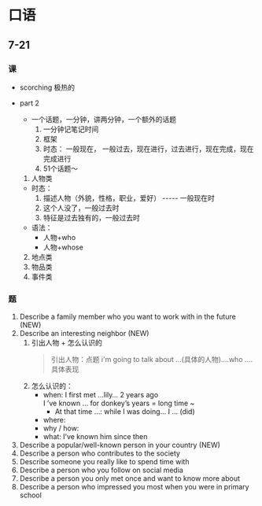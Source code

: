 # 口语
## 7-21 
### 课
- scorching 极热的

- part 2
  - 一个话题，一分钟，讲两分钟，一个额外的话题
    1. 一分钟记笔记时间
    2. 框架
    3. 时态： 一般现在， 一般过去，现在进行，过去进行，现在完成，现在完成进行
    4. 51个话题～
  1. 人物类
    - 时态： 
      1. 描述人物（外貌，性格，职业，爱好） ----- 一般现在时
      2. 这个人没了，一般过去时
      3. 特征是过去独有的，一般过去时
    - 语法： 
      - 人物+who 
      - 人物+whose
  2. 地点类
  3. 物品类
  4. 事件类

### 题
1. Describe a family member who you want to work with in the future (NEW)
2. Describe an interesting neighbor (NEW)
   1. 引出人物 + 怎么认识的 
      > 引出人物：点题 i'm going to talk about ...(具体的人物)....who ....具体表现
   2. 怎么认识的： 
      - when: I first met …lily…  2 years ago  
      I ’ve known … for donkey’s years = long time ~
        - At that time …: while I was doing...   I ... (did)
      - where: 
      - why / how:
      - what: I’ve known him since then
3. Describe a popular/well-known person in your country (NEW)
4. Describe a person who contributes to the society
5. Describe someone you really like to spend time with
6. Describe a person who you follow on social media
7. Describe a person you only met once and want to know more about
8. Describe a person who impressed you most when you were in primary school
